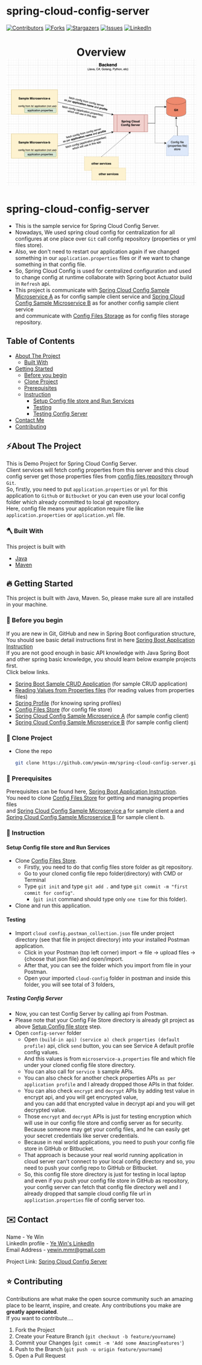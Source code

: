 # spring-cloud-config-server
<!-- PROJECT SHIELDS -->

<!--
*** I'm using markdown "reference style" links for readability.
*** Reference links are enclosed in brackets [ ] instead of parentheses ( ).
*** See the bottom of this document for the declaration of the reference variables
*** for contributors-url, forks-url, etc. This is an optional, concise syntax you may use.
*** https://www.markdownguide.org/basic-syntax/#reference-style-links
-->
[![Contributors][contributors-shield]][contributors-url]
[![Forks][forks-shield]][forks-url]
[![Stargazers][stars-shield]][stars-url]
[![Issues][issues-shield]][issues-url]
[![LinkedIn][linkedin-shield]][linkedin-url]

<!-- MARKDOWN LINKS & IMAGES -->
<!-- https://www.markdownguide.org/basic-syntax/#reference-style-links -->
[contributors-shield]: https://img.shields.io/github/contributors/yewin-mm/spring-cloud-config-server.svg?style=for-the-badge
[contributors-url]: https://github.com/yewin-mm/spring-cloud-config-server/graphs/contributors
[forks-shield]: https://img.shields.io/github/forks/yewin-mm/spring-cloud-config-server.svg?style=for-the-badge
[forks-url]: https://github.com/yewin-mm/spring-cloud-config-server/network/members
[stars-shield]: https://img.shields.io/github/stars/yewin-mm/spring-cloud-config-server.svg?style=for-the-badge
[stars-url]: https://github.com/yewin-mm/spring-cloud-config-server/stargazers
[issues-shield]: https://img.shields.io/github/issues/yewin-mm/spring-cloud-config-server.svg?style=for-the-badge
[issues-url]: https://github.com/yewin-mm/spring-cloud-config-server/issues
[linkedin-shield]: https://img.shields.io/badge/-LinkedIn-black.svg?style=for-the-badge&logo=linkedin&colorB=555
[linkedin-url]: https://www.linkedin.com/in/ye-win-1a33a292/

<h1 align="center">
  Overview
  <img src="https://github.com/yewin-mm/spring-cloud-config-server/blob/master/github/template/images/overview/cloud_config.png" /><br/>
</h1>


# spring-cloud-config-server
* This is the sample service for Spring Cloud Config Server.
* Nowadays, We used spring cloud config for centralization for all configures at one place over `Git` call config repository (properties or yml files store). 
* Also, we don't need to restart our application again if we changed something in our `application.properties` files or if we want to change something in that config file.
* So, Spring Cloud Config is used for centralized configuration and used to change config at runtime collaborate with Spring boot Actuator build in `Refresh` api. 
* This project is communicate with [Spring Cloud Config Sample Microservice A](https://github.com/yewin-mm/spring-cloud-config-sample-microservice-a) as for config sample client service and 
[Spring Cloud Config Sample Microservice B](https://github.com/yewin-mm/spring-cloud-config-sample-microservice-b) as for another config sample client service <br>
and communicate with [Config Files Storage](https://github.com/yewin-mm/spring-cloud-config-files-storage) as for config files storage repository. 

<!-- TABLE OF CONTENTS -->
## Table of Contents
- [About The Project](#about-the-project)
    - [Built With](#built-with)
- [Getting Started](#getting-started)
    - [Before you begin](#before-you-begin)
    - [Clone Project](#clone-project)
    - [Prerequisites](#prerequisites)
    - [Instruction](#instruction)
      -  [Setup Config file store and Run Services](#setup-and-run-services)
      -  [Testing](#testing)
        -  [Testing Config Server](#testing-config-server)
- [Contact Me](#contact)
- [Contributing](#Contributing)


<a name="about-the-project"></a>
## ⚡️About The Project
This is Demo Project for Spring Cloud Config Server. <br>
Client services will fetch config properties from this server and this cloud config server get those properties files from [config files repository](https://github.com/yewin-mm/spring-cloud-config-files-storage) through `Git`. <br>
So, firstly, you need to put `application.properties` or `yml` for this application to `Github` or `Bitbucket` or you can even use your local config folder which already committed to local git repository. <br>
Here, config file means your application require file like `application.properties` or `application.yml` file.

<a name="built-with"></a>
### 🪓 Built With
This project is built with
* [Java](https://www.oracle.com/au/java/technologies/javase/javase-jdk8-downloads.html)
* [Maven](https://maven.apache.org/download.cgi)

<a name="getting-started"></a>
## 🔥 Getting Started
This project is built with Java, Maven.
So, please make sure all are installed in your machine.

<a name="before-you-begin"></a>
### 🔔 Before you begin
If you are new in Git, GitHub and new in Spring Boot configuration structure, <br>
You should see basic detail instructions first in here [Spring Boot Application Instruction](https://github.com/yewin-mm/spring-boot-app-instruction)<br>
If you are not good enough in basic API knowledge with Java Spring Boot and other spring basic knowledge, you should learn below example projects first. <br>
Click below links.
* [Spring Boot Sample CRUD Application](https://github.com/yewin-mm/spring-boot-sample-crud) (for sample CRUD application)
* [Reading Values from Properties files](https://github.com/yewin-mm/reading-properties-file-values) (for reading values from properties files)
* [Spring Profile](https://github.com/yewin-mm/spring-profile-properties-yml-file) (for knowing spring profiles)
* [Config Files Store](https://github.com/yewin-mm/spring-cloud-config-files-storage) (for config file store)
* [Spring Cloud Config Sample Microservice A](https://github.com/yewin-mm/spring-cloud-config-sample-microservice-a) (for sample config client)
* [Spring Cloud Config Sample Microservice B](https://github.com/yewin-mm/spring-cloud-config-sample-microservice-b) (for sample config client)


<a name="clone-project"></a>
### 🥡 Clone Project
* Clone the repo
   ```sh
   git clone https://github.com/yewin-mm/spring-cloud-config-server.git
   ```

<a name="prerequisites"></a>
### 🔑 Prerequisites
Prerequisites can be found here, [Spring Boot Application Instruction](https://github.com/yewin-mm/spring-boot-app-instruction). <br>
You need to clone [Config Files Store](https://github.com/yewin-mm/spring-cloud-config-files-storage) for getting and managing properties files <br>
and [Spring Cloud Config Sample Microservice a](https://github.com/yewin-mm/spring-cloud-config-sample-microservice-a) for sample client a and [Spring Cloud Config Sample Microservice B](https://github.com/yewin-mm/spring-cloud-config-sample-microservice-b) for sample client b.


<a name="instruction"></a>
### 📝 Instruction
<a name="setup-and-run-services"></a>
#### Setup Config file store and Run Services
* Clone [Config Files Store](https://github.com/yewin-mm/spring-cloud-config-files-storage).
  * Firstly, you need to do that config files store folder as git repository.
  * Go to your cloned config file repo folder(directory) with CMD or Terminal
  * Type `git init` and type `git add .` and type `git commit -m "first commit for config"`.
    * (`git init` command should type only `one time` for this folder).
* Clone and run this application.

<a name="testing"></a>
#### Testing
* Import `cloud config.postman_collection.json` file under project directory (see that file in project directory) into your installed Postman application.
  * Click in your Postman (top left corner) import -> file -> upload files -> {choose that json file} and open/import.
  * After that, you can see the folder which you import from file in your Postman.
  * Open your imported `cloud-config` folder in postman and inside this folder, you will see total of 3 folders,


<a name="testing-config-server"></a>
##### Testing Config Server
* Now, you can test Config Server by calling api from Postman.
* Please note that your Config File Store directory is already git project as above [Setup Config file store](#setup-and-run-services) step.
* Open `config-server` folder
  * Open `(build-in api) (service a) check properties (default profile)` api, click `send` button, you can see Service A default profile config values.
  * And this values is from `microservice-a.properties` file and which file under your cloned config file store directory.
  * You can also call for `service b` sample APIs.
  * You can also check for another check properties APIs `as per application profile` and I already dropped those APIs in that folder.
  * You can also check `encrypt` and `decrypt` APIs by adding test value in encrypt api, and you will get encrypted value, <br>
    and you can add that encrypted value in decrypt api and you will get decrypted value.
  * Those `encrypt` and `decrypt` APIs is just for testing encryption which will use in our config file store and config server as for security. <br>
    Because someone may get your config files, and he can easily get your secret credentials like server credentials.
  * Because in real world applications, you need to push your config file store in GitHub or Bitbucket.
  * That approach is because your real world running application in cloud server can't connect to your local config directory and so, you need to push your config repo to GitHub or Bitbucket.
  * So, this config file store directory is just for testing in local laptop and even if you push your config file store in GitHub as repository,
    your config server can fetch that config file directory well and I already dropped that sample cloud config file url in `application.properties` file of  config server too.


<a name="contact"></a>
## ✉️ Contact
Name - Ye Win <br> LinkedIn profile -  [Ye Win's LinkedIn](https://www.linkedin.com/in/ye-win-1a33a292/)  <br> Email Address - yewin.mmr@gmail.com

Project Link: [Spring Cloud Config Server](https://github.com/yewin-mm/spring-cloud-config-server)


<a name="contributing"></a>
## ⭐ Contributing
Contributions are what make the open source community such an amazing place to be learnt, inspire, and create. Any contributions you make are **greatly appreciated**.
<br>If you want to contribute....
1. Fork the Project
2. Create your Feature Branch (`git checkout -b feature/yourname`)
3. Commit your Changes (`git commit -m 'Add some AmazingFeatures'`)
4. Push to the Branch (`git push -u origin feature/yourname`)
5. Open a Pull Request
